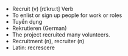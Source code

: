 - Recruit (v)	[rɪˈkruːt]	Verb
- To enlist or sign up people for work or roles
- Tuyển dụng
- Rekrutieren (German)
- The project recruited many volunteers.
- Recruitment (n), recruiter (n)
- Latin: recrescere